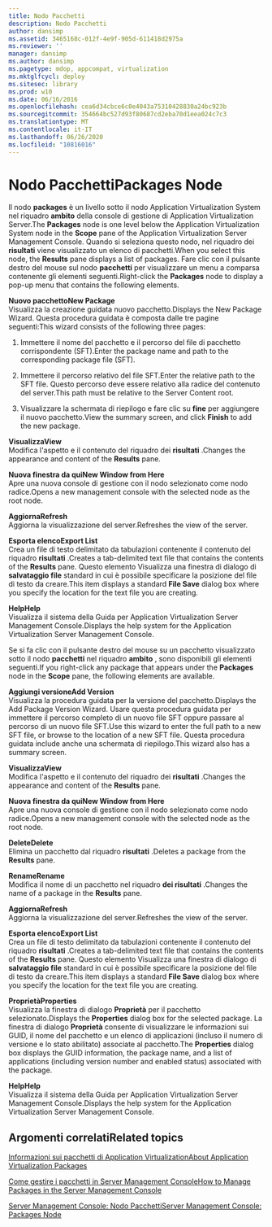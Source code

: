 ```yaml
---
title: Nodo Pacchetti
description: Nodo Pacchetti
author: dansimp
ms.assetid: 3465168c-012f-4e9f-905d-611418d2975a
ms.reviewer: ''
manager: dansimp
ms.author: dansimp
ms.pagetype: mdop, appcompat, virtualization
ms.mktglfcycl: deploy
ms.sitesec: library
ms.prod: w10
ms.date: 06/16/2016
ms.openlocfilehash: cea6d34cbce6c0e4043a75310428830a24bc923b
ms.sourcegitcommit: 354664bc527d93f80687cd2eba70d1eea024c7c3
ms.translationtype: MT
ms.contentlocale: it-IT
ms.lasthandoff: 06/26/2020
ms.locfileid: "10816016"
---
```

# <span data-ttu-id="84257-103">Nodo Pacchetti</span><span class="sxs-lookup"><span data-stu-id="84257-103">Packages Node</span></span>


<span data-ttu-id="84257-104">Il nodo **packages** è un livello sotto il nodo Application Virtualization System nel riquadro **ambito** della console di gestione di Application Virtualization Server.</span><span class="sxs-lookup"><span data-stu-id="84257-104">The **Packages** node is one level below the Application Virtualization System node in the **Scope** pane of the Application Virtualization Server Management Console.</span></span> <span data-ttu-id="84257-105">Quando si seleziona questo nodo, nel riquadro dei **risultati** viene visualizzato un elenco di pacchetti.</span><span class="sxs-lookup"><span data-stu-id="84257-105">When you select this node, the **Results** pane displays a list of packages.</span></span> <span data-ttu-id="84257-106">Fare clic con il pulsante destro del mouse sul nodo **pacchetti** per visualizzare un menu a comparsa contenente gli elementi seguenti.</span><span class="sxs-lookup"><span data-stu-id="84257-106">Right-click the **Packages** node to display a pop-up menu that contains the following elements.</span></span>

<a href="" id="new-package"></a>**<span data-ttu-id="84257-107">Nuovo pacchetto</span><span class="sxs-lookup"><span data-stu-id="84257-107">New Package</span></span>**  
<span data-ttu-id="84257-108">Visualizza la creazione guidata nuovo pacchetto.</span><span class="sxs-lookup"><span data-stu-id="84257-108">Displays the New Package Wizard.</span></span> <span data-ttu-id="84257-109">Questa procedura guidata è composta dalle tre pagine seguenti:</span><span class="sxs-lookup"><span data-stu-id="84257-109">This wizard consists of the following three pages:</span></span>

1.  <span data-ttu-id="84257-110">Immettere il nome del pacchetto e il percorso del file di pacchetto corrispondente (SFT).</span><span class="sxs-lookup"><span data-stu-id="84257-110">Enter the package name and path to the corresponding package file (SFT).</span></span>

2.  <span data-ttu-id="84257-111">Immettere il percorso relativo del file SFT.</span><span class="sxs-lookup"><span data-stu-id="84257-111">Enter the relative path to the SFT file.</span></span> <span data-ttu-id="84257-112">Questo percorso deve essere relativo alla radice del contenuto del server.</span><span class="sxs-lookup"><span data-stu-id="84257-112">This path must be relative to the Server Content root.</span></span>

3.  <span data-ttu-id="84257-113">Visualizzare la schermata di riepilogo e fare clic su **fine** per aggiungere il nuovo pacchetto.</span><span class="sxs-lookup"><span data-stu-id="84257-113">View the summary screen, and click **Finish** to add the new package.</span></span>

<a href="" id="view"></a>**<span data-ttu-id="84257-114">Visualizza</span><span class="sxs-lookup"><span data-stu-id="84257-114">View</span></span>**  
<span data-ttu-id="84257-115">Modifica l'aspetto e il contenuto del riquadro dei **risultati** .</span><span class="sxs-lookup"><span data-stu-id="84257-115">Changes the appearance and content of the **Results** pane.</span></span>

<a href="" id="new-window-from-here"></a>**<span data-ttu-id="84257-116">Nuova finestra da qui</span><span class="sxs-lookup"><span data-stu-id="84257-116">New Window from Here</span></span>**  
<span data-ttu-id="84257-117">Apre una nuova console di gestione con il nodo selezionato come nodo radice.</span><span class="sxs-lookup"><span data-stu-id="84257-117">Opens a new management console with the selected node as the root node.</span></span>

<a href="" id="refresh"></a>**<span data-ttu-id="84257-118">Aggiorna</span><span class="sxs-lookup"><span data-stu-id="84257-118">Refresh</span></span>**  
<span data-ttu-id="84257-119">Aggiorna la visualizzazione del server.</span><span class="sxs-lookup"><span data-stu-id="84257-119">Refreshes the view of the server.</span></span>

<a href="" id="export-list"></a>**<span data-ttu-id="84257-120">Esporta elenco</span><span class="sxs-lookup"><span data-stu-id="84257-120">Export List</span></span>**  
<span data-ttu-id="84257-121">Crea un file di testo delimitato da tabulazioni contenente il contenuto del riquadro **risultati** .</span><span class="sxs-lookup"><span data-stu-id="84257-121">Creates a tab-delimited text file that contains the contents of the **Results** pane.</span></span> <span data-ttu-id="84257-122">Questo elemento Visualizza una finestra di dialogo di **salvataggio file** standard in cui è possibile specificare la posizione del file di testo da creare.</span><span class="sxs-lookup"><span data-stu-id="84257-122">This item displays a standard **File Save** dialog box where you specify the location for the text file you are creating.</span></span>

<a href="" id="help"></a>**<span data-ttu-id="84257-123">Help</span><span class="sxs-lookup"><span data-stu-id="84257-123">Help</span></span>**  
<span data-ttu-id="84257-124">Visualizza il sistema della Guida per Application Virtualization Server Management Console.</span><span class="sxs-lookup"><span data-stu-id="84257-124">Displays the help system for the Application Virtualization Server Management Console.</span></span>

<span data-ttu-id="84257-125">Se si fa clic con il pulsante destro del mouse su un pacchetto visualizzato sotto il nodo **pacchetti** nel riquadro **ambito** , sono disponibili gli elementi seguenti.</span><span class="sxs-lookup"><span data-stu-id="84257-125">If you right-click any package that appears under the **Packages** node in the **Scope** pane, the following elements are available.</span></span>

<a href="" id="add-version"></a>**<span data-ttu-id="84257-126">Aggiungi versione</span><span class="sxs-lookup"><span data-stu-id="84257-126">Add Version</span></span>**  
<span data-ttu-id="84257-127">Visualizza la procedura guidata per la versione del pacchetto.</span><span class="sxs-lookup"><span data-stu-id="84257-127">Displays the Add Package Version Wizard.</span></span> <span data-ttu-id="84257-128">Usare questa procedura guidata per immettere il percorso completo di un nuovo file SFT oppure passare al percorso di un nuovo file SFT.</span><span class="sxs-lookup"><span data-stu-id="84257-128">Use this wizard to enter the full path to a new SFT file, or browse to the location of a new SFT file.</span></span> <span data-ttu-id="84257-129">Questa procedura guidata include anche una schermata di riepilogo.</span><span class="sxs-lookup"><span data-stu-id="84257-129">This wizard also has a summary screen.</span></span>

<a href="" id="view"></a>**<span data-ttu-id="84257-130">Visualizza</span><span class="sxs-lookup"><span data-stu-id="84257-130">View</span></span>**  
<span data-ttu-id="84257-131">Modifica l'aspetto e il contenuto del riquadro dei **risultati** .</span><span class="sxs-lookup"><span data-stu-id="84257-131">Changes the appearance and content of the **Results** pane.</span></span>

<a href="" id="new-window-from-here"></a>**<span data-ttu-id="84257-132">Nuova finestra da qui</span><span class="sxs-lookup"><span data-stu-id="84257-132">New Window from Here</span></span>**  
<span data-ttu-id="84257-133">Apre una nuova console di gestione con il nodo selezionato come nodo radice.</span><span class="sxs-lookup"><span data-stu-id="84257-133">Opens a new management console with the selected node as the root node.</span></span>

<a href="" id="delete"></a>**<span data-ttu-id="84257-134">Delete</span><span class="sxs-lookup"><span data-stu-id="84257-134">Delete</span></span>**  
<span data-ttu-id="84257-135">Elimina un pacchetto dal riquadro **risultati** .</span><span class="sxs-lookup"><span data-stu-id="84257-135">Deletes a package from the **Results** pane.</span></span>

<a href="" id="rename"></a>**<span data-ttu-id="84257-136">Rename</span><span class="sxs-lookup"><span data-stu-id="84257-136">Rename</span></span>**  
<span data-ttu-id="84257-137">Modifica il nome di un pacchetto nel riquadro **dei risultati** .</span><span class="sxs-lookup"><span data-stu-id="84257-137">Changes the name of a package in the **Results** pane.</span></span>

<a href="" id="refresh"></a>**<span data-ttu-id="84257-138">Aggiorna</span><span class="sxs-lookup"><span data-stu-id="84257-138">Refresh</span></span>**  
<span data-ttu-id="84257-139">Aggiorna la visualizzazione del server.</span><span class="sxs-lookup"><span data-stu-id="84257-139">Refreshes the view of the server.</span></span>

<a href="" id="export-list"></a>**<span data-ttu-id="84257-140">Esporta elenco</span><span class="sxs-lookup"><span data-stu-id="84257-140">Export List</span></span>**  
<span data-ttu-id="84257-141">Crea un file di testo delimitato da tabulazioni contenente il contenuto del riquadro **risultati** .</span><span class="sxs-lookup"><span data-stu-id="84257-141">Creates a tab-delimited text file that contains the contents of the **Results** pane.</span></span> <span data-ttu-id="84257-142">Questo elemento Visualizza una finestra di dialogo di **salvataggio file** standard in cui è possibile specificare la posizione del file di testo da creare.</span><span class="sxs-lookup"><span data-stu-id="84257-142">This item displays a standard **File Save** dialog box where you specify the location for the text file you are creating.</span></span>

<a href="" id="properties"></a>**<span data-ttu-id="84257-143">Proprietà</span><span class="sxs-lookup"><span data-stu-id="84257-143">Properties</span></span>**  
<span data-ttu-id="84257-144">Visualizza la finestra di dialogo **Proprietà** per il pacchetto selezionato.</span><span class="sxs-lookup"><span data-stu-id="84257-144">Displays the **Properties** dialog box for the selected package.</span></span> <span data-ttu-id="84257-145">La finestra di dialogo **Proprietà** consente di visualizzare le informazioni sui GUID, il nome del pacchetto e un elenco di applicazioni (incluso il numero di versione e lo stato abilitato) associate al pacchetto.</span><span class="sxs-lookup"><span data-stu-id="84257-145">The **Properties** dialog box displays the GUID information, the package name, and a list of applications (including version number and enabled status) associated with the package.</span></span>

<a href="" id="help"></a>**<span data-ttu-id="84257-146">Help</span><span class="sxs-lookup"><span data-stu-id="84257-146">Help</span></span>**  
<span data-ttu-id="84257-147">Visualizza il sistema della Guida per Application Virtualization Server Management Console.</span><span class="sxs-lookup"><span data-stu-id="84257-147">Displays the help system for the Application Virtualization Server Management Console.</span></span>

## <span data-ttu-id="84257-148">Argomenti correlati</span><span class="sxs-lookup"><span data-stu-id="84257-148">Related topics</span></span>


[<span data-ttu-id="84257-149">Informazioni sui pacchetti di Application Virtualization</span><span class="sxs-lookup"><span data-stu-id="84257-149">About Application Virtualization Packages</span></span>](about-application-virtualization-packages.md)

[<span data-ttu-id="84257-150">Come gestire i pacchetti in Server Management Console</span><span class="sxs-lookup"><span data-stu-id="84257-150">How to Manage Packages in the Server Management Console</span></span>](how-to-manage-packages-in-the-server-management-console.md)

[<span data-ttu-id="84257-151">Server Management Console: Nodo Pacchetti</span><span class="sxs-lookup"><span data-stu-id="84257-151">Server Management Console: Packages Node</span></span>](server-management-console-packages-node.md)

 

 





